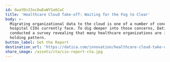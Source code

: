 ```yaml
---
id: 6waYDn33oc6wEwWYSa6CwC
title: 'Healthcare Cloud Take-off: Waiting for the Fog to Clear'
body: >-
  Migrating organizational data to the cloud is one of a number of concerns
  hospital CIOs currently face. To dig deeper into those concerns, Datica
  conducted a survey revealing that many healthcare organizations are in a
  holding pattern. 
button_label: Get the Report
destination_url: 'https://datica.com/innovation/healthcare-cloud-take-off-waiting-for-fog-clear/'
share_image: /assets/cta/cio-report-cta.jpg
---
```


  